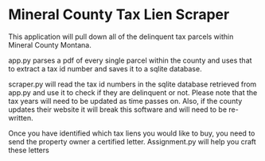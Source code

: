# Mineral County Tax Lien Scraper

This application will pull down all of the delinquent tax parcels within Mineral County Montana.

app.py parses a pdf of every single parcel within the county and uses that to extract a tax id number and saves it to a sqlite database.

scraper.py will read the tax id numbers in the sqlite database retrieved from app.py and use it to check if they are delinquent or not. Please note that the tax years will need to be updated as time passes on. Also, if the county updates their website it will break this software and will need to be re-written.

Once you have identified which tax liens you would like to buy, you need to send the property owner a certified letter. Assignment.py will help you craft these letters